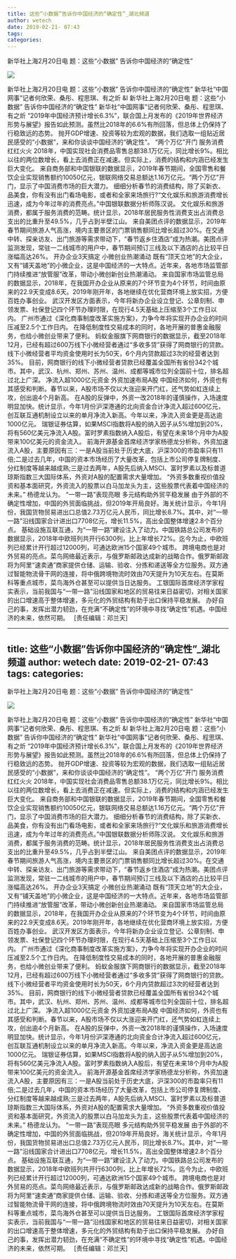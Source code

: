 ```yaml
---
title: 这些“小数据”告诉你中国经济的“确定性”_湖北频道
author: wetech
date: 2019-02-21- 07:43
tags: 
categories: 
---
```

新华社上海2月20日电 题：这些“小数据” 告诉你中国经济的“确定性”
<!-- more -->
                
<img align="center" border="0" src="http://p2.ifengimg.com/a/2016/0810/204c433878d5cf9size1_w16_h16.png" />
                
            
新华社上海2月20日电 题：这些“小数据” 告诉你中国经济的“确定性” 新华社“中国网事”记者何欣荣、桑彤、程思琪、有之炘 &l
新华社上海2月20日电 题：这些“小数据” 告诉你中国经济的“确定性”
新华社“中国网事”记者何欣荣、桑彤、程思琪、有之炘
“2019年中国经济预计增长6.3%”，联合国上月发布的《2019年世界经济形势与展望》报告如此预测。虽然比2018年的6.6%有所回落，但总体上仍保持了行稳致远的态势。
抛开GDP增速、投资等较为宏观的数据，我们选取一组贴近居民感受的“小数据”，来和你谈谈中国经济的“确定性”。
“两个万亿”开门 服务消费红红火火
2018年，中国实现社会消费品零售总额38.1万亿元，同比增长9%。相比以往的两位数增长，看上去消费正在减速。但实际上，消费的结构和内涵已经发生巨大变化。
来自商务部和中国银联的数据显示，2019年春节期间，全国零售和餐饮企业实现销售额约10050亿元，银联网络交易总额达1.16万亿元。“两个万亿”开门，显示了中国消费市场的巨大潜力。
细细分析春节的消费结构，除了买新衣、品美食，你有没有出门看场电影，或者和全家来场旅行?“文化娱乐和旅游消费增长迅速，成为今年过年的消费亮点。”中国银联数据分析师陈汉说。
文化娱乐和旅游消费，都属于服务消费的范畴。统计显示，2018年居民服务性消费支出占消费总支出的比重升至49.5%，几乎占到半壁江山。
来自美团点评的数据显示，2019年春节期间旅游人气高涨，境内主要景区的门票销售额同比增长超过30%。在交通中转、探亲访友、出门旅游等需求带动下，“春节返乡住酒店”成为热潮。美团点评监测发现，常驻一二线城市的用户中，春节期间预订三线及以下酒店的占比较平日涨幅高达26%。
开办企业3天搞定 小微创业热潮涌动
既有“顶天立地”的大企业，又有“铺天盖地”的小微企业，这是中国经济的一大特点。近年来，各地市场监管部门持续推进“放管服”改革，带动小微创新创业热潮涌动。
来自国家市场监管总局的数据显示，2018年，在我国开办企业从原来的7个环节变为4个环节，时间由原来的22.9天变成8.6天。2019年刚开年，各地继续在优化营商环境上放实招，方便百姓办事创业。
武汉开发区方面表示，今年将新办企业设立登记、公章刻制、申领发票、社保登记四个环节办理时限，在现行4.5天基础上压缩至3个工作日以内。
广州市通过《深化商事制度改革实施方案》，力争今年将实现开办企业的时间压减至2.5个工作日内。
在降低制度性交易成本的同时，各地开展的普惠金融服务，也给小微创业带来了便利。
蚂蚁金服旗下网商银行的数据显示，截至2018年12月，已经有超过600万线下小微经营者通过“多收多贷”获得了网商银行的贷款。线下小微经营者平均资金使用时长为50天，6个月内贷款超过3次的经营者达到35%。
目前，网商银行的线下小微经营者贷款已经覆盖全国所有省份342个城市。其中，武汉、杭州、郑州、苏州、温州、成都等城市位列全国前十位，排名超过北上广深。
净流入超1000亿元资金 外资加速布局A股
中国经济如何，外资也有其感受和判断。春节以来，A股市场不仅以大涨迎来开门红，还气势如虹连续上攻，创出逾4个月新高。
在A股的反弹中，外资一改2018年的谨慎操作，入场速度明显加快。统计显示，今年1月份沪深港通的北向资金合计净流入超过600亿元，创互联互通机制设立以来的单月净流入新高。今年以来，净流入资金更是高达逾1000亿元。
瑞银证券估算，如果MSCI指数将A股的纳入因子从5%增加到20%，将有560亿美元净流入A股。富时罗素指数纳入A股后，有望在未来18个月中为A股带来100亿美元的资金流入。
前海开源基金首席经济学家杨德龙分析称，外资加速流入A股，主要原因有三：一是A股当前处于历史大底，沪深300的市盈率只有11倍;二是过去几年，中国的资本市场经历了大量改革，包括上市公司停复牌制度、分红制度等越来越成熟;三是过去两年，A股先后纳入MSCI、富时罗素以及标普道琼斯指数三大国际体系，外资对A股的配置需求大量增加。
“外资多数重视价值投资和基本面研究，外资流入的股票以白马加龙头为主，这些股票代表着中国经济的未来。” 杨德龙认为。
“一带一路”表现亮眼 多元结构助外贸平稳发展
由于外部的不确定性增加，中国的外贸面临挑战，但2019年开局良好。海关统计显示，今年1月份，我国货物贸易进出口总值2.73万亿元人民币，同比增长8.7%。其中，对“一带一路”沿线国家合计进出口7708亿元，增长11.5%，高出全国整体增速2.8个百分点。
基础设施互联互通，为“一带一路”建设注入了动力。中国铁路总公司发布的数据显示，2018年中欧班列共开行6300列，比上年增长72%。迄今为止，中欧班列已经累计开行超过12000列，可通达欧洲15个国家49个城市。
跨境电商也是对外贸易的亮点。菜鸟网络最近表示，与俄罗斯邮政达成新的战略合作。俄罗斯邮政将为阿里“速卖通”商家提供仓储、运输、验收、分拣和递送等全方位服务。双方通过智能物流骨干网的连接，将中俄跨境物流时效由70天提升为10天左右。在莫斯科等重点城市，菜鸟海外仓甚至可以提供当日达服务。
工银国际首席经济学家程实表示，当前我国与“一带一路”沿线国家和地区的贸易往来日益密切，对相关国家的出口增速高于整体增速，多元化的外贸结构有助于出口保持平稳发展。
办好自己的事，发挥出潜力韧劲，在充满“不确定性”的环境中寻找“确定性”机遇。中国经济的未来，依然可期。
 
[责任编辑：邓兰天]
            
---
title: 这些“小数据”告诉你中国经济的“确定性”_湖北频道
author: wetech
date: 2019-02-21- 07:43
tags: 
categories: 
---
新华社上海2月20日电 题：这些“小数据” 告诉你中国经济的“确定性”
<!-- more -->
                
<img align="center" border="0" src="http://p2.ifengimg.com/a/2016/0810/204c433878d5cf9size1_w16_h16.png" />
                
            
新华社上海2月20日电 题：这些“小数据” 告诉你中国经济的“确定性” 新华社“中国网事”记者何欣荣、桑彤、程思琪、有之炘 &l
新华社上海2月20日电 题：这些“小数据” 告诉你中国经济的“确定性”
新华社“中国网事”记者何欣荣、桑彤、程思琪、有之炘
“2019年中国经济预计增长6.3%”，联合国上月发布的《2019年世界经济形势与展望》报告如此预测。虽然比2018年的6.6%有所回落，但总体上仍保持了行稳致远的态势。
抛开GDP增速、投资等较为宏观的数据，我们选取一组贴近居民感受的“小数据”，来和你谈谈中国经济的“确定性”。
“两个万亿”开门 服务消费红红火火
2018年，中国实现社会消费品零售总额38.1万亿元，同比增长9%。相比以往的两位数增长，看上去消费正在减速。但实际上，消费的结构和内涵已经发生巨大变化。
来自商务部和中国银联的数据显示，2019年春节期间，全国零售和餐饮企业实现销售额约10050亿元，银联网络交易总额达1.16万亿元。“两个万亿”开门，显示了中国消费市场的巨大潜力。
细细分析春节的消费结构，除了买新衣、品美食，你有没有出门看场电影，或者和全家来场旅行?“文化娱乐和旅游消费增长迅速，成为今年过年的消费亮点。”中国银联数据分析师陈汉说。
文化娱乐和旅游消费，都属于服务消费的范畴。统计显示，2018年居民服务性消费支出占消费总支出的比重升至49.5%，几乎占到半壁江山。
来自美团点评的数据显示，2019年春节期间旅游人气高涨，境内主要景区的门票销售额同比增长超过30%。在交通中转、探亲访友、出门旅游等需求带动下，“春节返乡住酒店”成为热潮。美团点评监测发现，常驻一二线城市的用户中，春节期间预订三线及以下酒店的占比较平日涨幅高达26%。
开办企业3天搞定 小微创业热潮涌动
既有“顶天立地”的大企业，又有“铺天盖地”的小微企业，这是中国经济的一大特点。近年来，各地市场监管部门持续推进“放管服”改革，带动小微创新创业热潮涌动。
来自国家市场监管总局的数据显示，2018年，在我国开办企业从原来的7个环节变为4个环节，时间由原来的22.9天变成8.6天。2019年刚开年，各地继续在优化营商环境上放实招，方便百姓办事创业。
武汉开发区方面表示，今年将新办企业设立登记、公章刻制、申领发票、社保登记四个环节办理时限，在现行4.5天基础上压缩至3个工作日以内。
广州市通过《深化商事制度改革实施方案》，力争今年将实现开办企业的时间压减至2.5个工作日内。
在降低制度性交易成本的同时，各地开展的普惠金融服务，也给小微创业带来了便利。
蚂蚁金服旗下网商银行的数据显示，截至2018年12月，已经有超过600万线下小微经营者通过“多收多贷”获得了网商银行的贷款。线下小微经营者平均资金使用时长为50天，6个月内贷款超过3次的经营者达到35%。
目前，网商银行的线下小微经营者贷款已经覆盖全国所有省份342个城市。其中，武汉、杭州、郑州、苏州、温州、成都等城市位列全国前十位，排名超过北上广深。
净流入超1000亿元资金 外资加速布局A股
中国经济如何，外资也有其感受和判断。春节以来，A股市场不仅以大涨迎来开门红，还气势如虹连续上攻，创出逾4个月新高。
在A股的反弹中，外资一改2018年的谨慎操作，入场速度明显加快。统计显示，今年1月份沪深港通的北向资金合计净流入超过600亿元，创互联互通机制设立以来的单月净流入新高。今年以来，净流入资金更是高达逾1000亿元。
瑞银证券估算，如果MSCI指数将A股的纳入因子从5%增加到20%，将有560亿美元净流入A股。富时罗素指数纳入A股后，有望在未来18个月中为A股带来100亿美元的资金流入。
前海开源基金首席经济学家杨德龙分析称，外资加速流入A股，主要原因有三：一是A股当前处于历史大底，沪深300的市盈率只有11倍;二是过去几年，中国的资本市场经历了大量改革，包括上市公司停复牌制度、分红制度等越来越成熟;三是过去两年，A股先后纳入MSCI、富时罗素以及标普道琼斯指数三大国际体系，外资对A股的配置需求大量增加。
“外资多数重视价值投资和基本面研究，外资流入的股票以白马加龙头为主，这些股票代表着中国经济的未来。” 杨德龙认为。
“一带一路”表现亮眼 多元结构助外贸平稳发展
由于外部的不确定性增加，中国的外贸面临挑战，但2019年开局良好。海关统计显示，今年1月份，我国货物贸易进出口总值2.73万亿元人民币，同比增长8.7%。其中，对“一带一路”沿线国家合计进出口7708亿元，增长11.5%，高出全国整体增速2.8个百分点。
基础设施互联互通，为“一带一路”建设注入了动力。中国铁路总公司发布的数据显示，2018年中欧班列共开行6300列，比上年增长72%。迄今为止，中欧班列已经累计开行超过12000列，可通达欧洲15个国家49个城市。
跨境电商也是对外贸易的亮点。菜鸟网络最近表示，与俄罗斯邮政达成新的战略合作。俄罗斯邮政将为阿里“速卖通”商家提供仓储、运输、验收、分拣和递送等全方位服务。双方通过智能物流骨干网的连接，将中俄跨境物流时效由70天提升为10天左右。在莫斯科等重点城市，菜鸟海外仓甚至可以提供当日达服务。
工银国际首席经济学家程实表示，当前我国与“一带一路”沿线国家和地区的贸易往来日益密切，对相关国家的出口增速高于整体增速，多元化的外贸结构有助于出口保持平稳发展。
办好自己的事，发挥出潜力韧劲，在充满“不确定性”的环境中寻找“确定性”机遇。中国经济的未来，依然可期。
 
[责任编辑：邓兰天]
            
